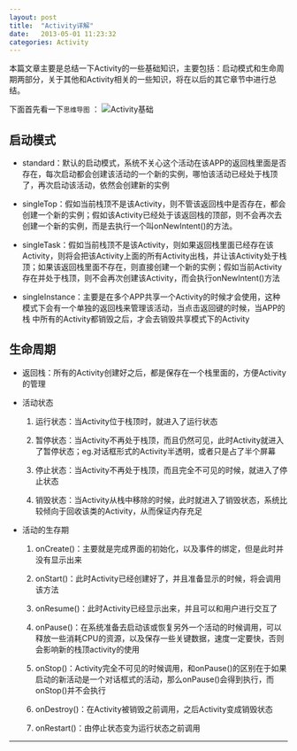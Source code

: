 ```yaml
---
layout: post
title:  "Activity详解"
date:   2013-05-01 11:23:32
categories: Activity
---
```

本篇文章主要是总结一下Activity的一些基础知识，主要包括：启动模式和生命周期两部分，关于其他和Activity相关的一些知识，将在以后的其它章节中进行总结。

下面首先看一下`思维导图` ：
![Activity基础](http://7xt310.com2.z0.glb.clouddn.com/Activity%E5%9F%BA%E7%A1%80.png)


## 启动模式

 * standard：默认的启动模式，系统不关心这个活动在该APP的返回栈里面是否存在，每次启动都会创建该活动的一个新的实例，哪怕该活动已经处于栈顶了，再次启动该活动，依然会创建新的实例

 * singleTop：假如当前栈顶不是该Activity，则不管该返回栈中是否存在，都会创建一个新的实例；假如该Activity已经处于该返回栈的顶部，则不会再次去创建一个新的实例，而是去执行一个叫onNewIntent()的方法。

 * singleTask：假如当前栈顶不是该Activity，则如果返回栈里面已经存在该Activity，则将会把该Activity上面的所有Activity出栈，并让该Activity处于栈顶；如果该返回栈里面不存在，则直接创建一个新的实例；假如当前Activity存在并处于栈顶，则不会再次创建该Activity，而会执行onNewIntent()方法

 * singleInstance：主要是在多个APP共享一个Activity的时候才会使用，这种模式下会有一个单独的返回栈来管理该活动，当点击返回键的时候，当APP的栈 中所有的Activity都销毁之后，才会去销毁共享模式下的Activity



## 生命周期

 * 返回栈：所有的Activity创建好之后，都是保存在一个栈里面的，方便Activity的管理

 * 活动状态

    1. 运行状态：当Activity位于栈顶时，就进入了运行状态

    2. 暂停状态：当Activity不再处于栈顶，而且仍然可见，此时Activity就进入了暂停状态；eg.对话框形式的Activity半透明，或者只是占了半个屏幕

    3. 停止状态：当Activity不再处于栈顶，而且完全不可见的时候，就进入了停止状态

    4. 销毁状态：当Activity从栈中移除的时候，此时就进入了销毁状态，系统比较倾向于回收该类的Activity，从而保证内存充足

 * 活动的生存期

    1. onCreate()：主要就是完成界面的初始化，以及事件的绑定，但是此时并没有显示出来

    2. onStart()：此时Activity已经创建好了，并且准备显示的时候，将会调用该方法

    3. onResume()：此时Activity已经显示出来，并且可以和用户进行交互了

    4. onPause()：在系统准备去启动该或恢复另外一个活动的时候调用，可以释放一些消耗CPU的资源，以及保存一些关键数据，速度一定要快，否则会影响新的栈顶activity的使用

    5. onStop()：Activity完全不可见的时候调用，和onPause()的区别在于如果启动的新活动是一个对话框式的活动，那么onPause()会得到执行，而onStop()并不会执行

    6. onDestroy()：在Activity被销毁之前调用，之后Activity变成销毁状态

    7. onRestart()：由停止状态变为运行状态之前调用


  ---
